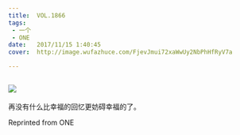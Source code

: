 ```yaml
---
title:	VOL.1866
tags:
 - 一个
 - ONE
date:	2017/11/15 1:40:45
cover:	http://image.wufazhuce.com/FjevJmui72xaWwUy2NbPhHfRyV7a

---
```

![](http://image.wufazhuce.com/FjevJmui72xaWwUy2NbPhHfRyV7a)
---

再没有什么比幸福的回忆更妨碍幸福的了。
 
Reprinted from ONE
